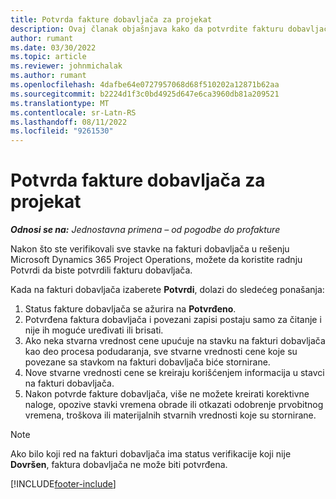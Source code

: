 ```yaml
---
title: Potvrda fakture dobavljača za projekat
description: Ovaj članak objašnjava kako da potvrdite fakturu dobavljača na projektu u rešenju Microsoft Dynamics 365 Project Operations i finansijski uticaj potvrde fakture dobavljača na projektu.
author: rumant
ms.date: 03/30/2022
ms.topic: article
ms.reviewer: johnmichalak
ms.author: rumant
ms.openlocfilehash: 4dafbe64e0727957068d68f510202a12871b62aa
ms.sourcegitcommit: b2224d1f3c0bd4925d647e6ca3960db81a209521
ms.translationtype: MT
ms.contentlocale: sr-Latn-RS
ms.lasthandoff: 08/11/2022
ms.locfileid: "9261530"
---
```

# <a name="confirm-a-project-vendor-invoice"></a>Potvrda fakture dobavljača za projekat

_**Odnosi se na:** Jednostavna primena – od pogodbe do profakture_

Nakon što ste verifikovali sve stavke na fakturi dobavljača u rešenju Microsoft Dynamics 365 Project Operations, možete da koristite radnju Potvrdi da biste potvrdili fakturu dobavljača.

Kada na fakturi dobavljača izaberete **Potvrdi**, dolazi do sledećeg ponašanja:

1. Status fakture dobavljača se ažurira na **Potvrđeno**.
2. Potvrđena faktura dobavljača i povezani zapisi postaju samo za čitanje i nije ih moguće uređivati ili brisati.
3. Ako neka stvarna vrednost cene upućuje na stavku na fakturi dobavljača kao deo procesa podudaranja, sve stvarne vrednosti cene koje su povezane sa stavkom na fakturi dobavljača biće stornirane.
4. Nove stvarne vrednosti cene se kreiraju korišćenjem informacija u stavci na fakturi dobavljača.
5. Nakon potvrde fakture dobavljača, više ne možete kreirati korektivne naloge, opozive stavki vremena obrade ili otkazati odobrenje prvobitnog vremena, troškova ili materijalnih stvarnih vrednosti koje su stornirane.

> [!NOTE]
> Ako bilo koji red na fakturi dobavljača ima status verifikacije koji nije **Dovršen**, faktura dobavljača ne može biti potvrđena.

[!INCLUDE[footer-include](../../includes/footer-banner.md)]
